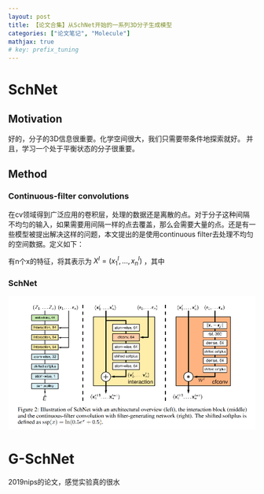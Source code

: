 ```yaml
---
layout: post
title: 【论文合集】从SchNet开始的一系列3D分子生成模型
categories: ["论文笔记", "Molecule"]
mathjax: true
# key: prefix_tuning
---
```



# SchNet

## Motivation 

好的，分子的3D信息很重要。化学空间很大，我们只需要带条件地探索就好。
并且，学习一个处于平衡状态的分子很重要。


## Method

### Continuous-filter convolutions

在cv领域得到广泛应用的卷积层，处理的数据还是离散的点。对于分子这种间隔不均匀的输入，如果需要用间隔一样的点去覆盖，那么会需要大量的点。还是有一些模型被提出解决这样的问题，本文提出的是使用continuous filter去处理不均匀的空间数据。定义如下：

有n个x的特征，将其表示为 $X^l=(x_1^l, ..., x_n^l)$ ，其中




### SchNet

![SchNet](../images/blog/SchNet.png)

# G-SchNet
2019nips的论文，感觉实验真的很水

